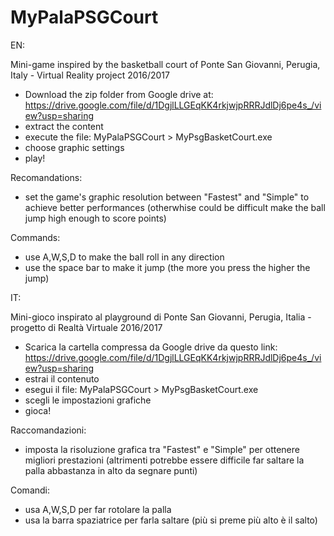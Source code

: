 # MyPalaPSGCourt
EN:

Mini-game inspired by the basketball court of Ponte San Giovanni, Perugia, Italy - Virtual Reality project 2016/2017


- Download the zip folder from Google drive at: https://drive.google.com/file/d/1DgjlLLGEqKK4rkjwjpRRRJdlDj6pe4s_/view?usp=sharing
- extract the content
- execute the file: MyPalaPSGCourt > MyPsgBasketCourt.exe
- choose graphic settings
- play!

Recomandations: 
- set the game's graphic resolution between "Fastest" and "Simple" to achieve better performances (otherwhise could be difficult make the ball jump high enough to score points)

Commands:
- use A,W,S,D to make the ball roll in any direction
- use the space bar to make it jump (the more you press the higher the jump) 

IT:

Mini-gioco inspirato al playground di Ponte San Giovanni, Perugia, Italia - progetto di Realtà Virtuale 2016/2017

- Scarica la cartella compressa da Google drive da questo link: https://drive.google.com/file/d/1DgjlLLGEqKK4rkjwjpRRRJdlDj6pe4s_/view?usp=sharing
- estrai il contenuto
- esegui il file: MyPalaPSGCourt > MyPsgBasketCourt.exe
- scegli le impostazioni grafiche
- gioca!

Raccomandazioni:
- imposta la risoluzione grafica tra "Fastest" e "Simple" per ottenere migliori prestazioni (altrimenti potrebbe essere difficile far saltare la palla abbastanza in alto da segnare punti)

Comandi:
- usa A,W,S,D per far rotolare la palla
- usa la barra spaziatrice per farla saltare (più si preme più alto è il salto)
